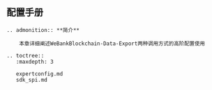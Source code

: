 ## 配置手册

```eval_rst
.. admonition:: **简介**

    本章详细阐述WeBankBlockchain-Data-Export两种调用方式的高阶配置使用

```

```eval_rst
.. toctree::
   :maxdepth: 3

   expertconfig.md
   sdk_spi.md
 
```
